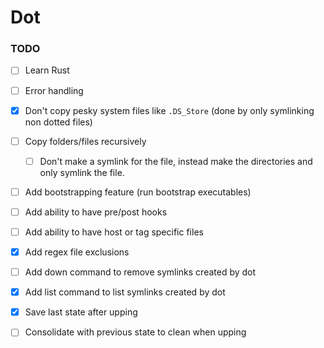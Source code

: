 # Dot

### TODO

- [ ] Learn Rust
- [ ] Error handling


- [x] Don't copy pesky system files like `.DS_Store` (done by only symlinking
  non dotted files)
- [ ] Copy folders/files recursively
  - [ ] Don't make a symlink for the file, instead make the directories and only
    symlink the file.


- [ ] Add bootstrapping feature (run bootstrap executables)
- [ ] Add ability to have pre/post hooks
- [ ] Add ability to have host or tag specific files


- [x] Add regex file exclusions

- [ ] Add down command to remove symlinks created by dot
- [x] Add list command to list symlinks created by dot


- [x] Save last state after upping
- [ ] Consolidate with previous state to clean when upping

